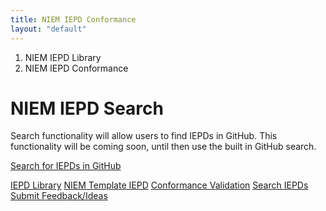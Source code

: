 ```yaml
---
title: NIEM IEPD Conformance
layout: "default"
---
```

<div class="col-md-9 col-md-push-3" markdown='1'>
  <ol class="breadcrumb">
    <li>NIEM IEPD Library</li>
    <li class="active">NIEM IEPD Conformance</li>
  </ol>

# NIEM IEPD Search

Search functionality will allow users to find IEPDs in GitHub. This functionality will be coming soon, until then use the built in GitHub search.


<a href="https://github.com/search?q=NIEM+IEPD&utf8=%E2%9C%93">Search for IEPDs in GitHub</a>

</div>

<!-- sidebar -->
<div class="col-md-3 col-md-pull-9">
  <div class="section-nav list-group">
    <a class="list-group-item" href="/">IEPD Library</a>
    <a class="list-group-item" href="https://github.com/jtmrice/Template-IEPD">NIEM Template IEPD</a>
    <a class="list-group-item" href="conformance.html">Conformance Validation</a>
    <a class="list-group-item active" href="search.html">Search IEPDs</a>
  </div>

  <a class="btn btn-primary feedback-btn" href="https://github.com/NIEM/NIEM.github.io/issues">
    <span class="icon fa fa-comments fa-sm"></span>
    <span class="content">Submit Feedback/Ideas</span>
  </a>
</div>
